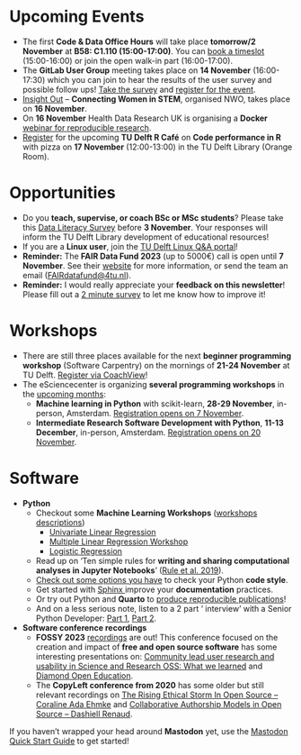 # Upcoming Events 

* The first **Code & Data Office Hours** will take place **tomorrow/2 November** at **B58: C1.110 (15:00-17:00)**.
You can [book a timeslot](https://www.tudelft.nl/en/library/library-for-researchers/library-for-researchers/setting-up-research/dcc/open-office-hours) (15:00-16:00) or join the open walk-in part (16:00-17:00).
* The **GitLab User Group** meeting takes place on **14 November** (16:00-17:30) which you can join to hear the results of the user survey and possible follow ups!
[Take the survey](https://tudelft.fra1.qualtrics.com/jfe/form/SV_eQCBdvndV4SqWQ6) and [register for the event](https://forms.office.com/e/UDR9BshZJe). 
* [Insight Out](https://www.nwo.nl/en/insight-out-connecting-women-stem) – **Connecting Women in STEM**, organised NWO, takes place on **16 November**.
* On **16 November** Health Data Research UK is organising a **Docker** [webinar for reproducible research](https://www.hdruk.ac.uk/events/hdr-uk-x-dnanexus-docker-for-reproducible-research/).
* [Register](https://www.eventbrite.nl/e/code-performance-in-r-tickets-737067196827) for the upcoming **TU Delft R Café** on **Code performance in R** with pizza on **17 November** (12:00-13:00) in the TU Delft Library (Orange Room).   

# Opportunities
* Do you **teach, supervise, or coach BSc or MSc students**?
Please take this [Data Literacy Survey](https://tudelft.fra1.qualtrics.com/jfe/form/SV_4SgOJNsV0EHBaWa) before **3 November**.
Your responses will inform the TU Delft Library development of educational resources! 
* If you are a **Linux user**, join the [TU Delft Linux Q&A portal]( https://linux.ewi.tudelft.nl/)!
* **Reminder:** The **FAIR Data Fund 2023** (up to 5000€) call is open until **7 November**.
See their [website](https://community.data.4tu.nl/the-fair-data-fund/) for more information, or send the team an email (FAIRdatafund@4tu.nl).
* **Reminder:**  I would really appreciate your **feedback on this newsletter**! Please fill out a [2 minute survey](https://forms.office.com/r/anmSzK2aQA) to let me know how to improve it!

# Workshops
* There are still three places available for the next **beginner programming workshop** (Software Carpentry) on the mornings of **21-24 November** at TU Delft. [Register via CoachView](https://tudelftgs.opleidingsportaal.nl/courses/details?soortcode=R4.C1&opleidingssoortId=64762)!
* The eSciencecenter is organizing **several programming workshops** in the [upcoming months](https://www.esciencecenter.nl/events/?mc_cid=633f805ac1&mc_eid=ce223eff4c): 
  * **Machine learning in Python** with scikit-learn, **28-29 November**, in-person, Amsterdam. [Registration opens on 7 November]( https://www.eventbrite.nl/e/machine-learning-in-python-with-scikit-learn-tickets-737011480177).
  * **Intermediate Research Software Development with Python**, **11-13 December**, in-person, Amsterdam. [Registration opens on 20 November]( https://www.eventbrite.nl/e/intermediate-research-software-development-with-python-tickets-737049905107).


# Software
* **Python**
  * Checkout some **Machine Learning Workshops** ([workshops descriptions](https://research.library.gsu.edu/dataservices/data-analysis-tools#pythonML-workshops))
     *	[Univariate Linear Regression](https://lib.gsu.edu/pythonML1)
     *	[Multiple Linear Regression Workshop](https://lib.gsu.edu/pythonML2)
     *	[Logistic Regression](https://lib.gsu.edu/pythonML3)
  * Read up on ‘Ten simple rules for **writing and sharing computational analyses in Jupyter Notebooks**’ ([Rule et al. 2019](https://doi.org/10.1371/journal.pcbi.1007007)).
  * [Check out some options you have](https://learn.scientific-python.org/development/guides/style/) to check your Python **code style**.
  * Get started with [Sphinx ](https://www.sphinx-doc.org/en/master/) improve your **documentation** practices. 
  * Or try out Python and **Quarto** to [produce reproducible publications](https://www.youtube.com/watch?v=TnVgHE9LAiw)!
  * And on a less serious note, listen to a 2 part ‘ interview’ with a Senior Python Developer: [Part 1](https://www.youtube.com/watch?v=BgxklT94W0I), [Part 2](https://www.youtube.com/watch?v=xyrgkui0uCA). 
* **Software conference recordings** 
  * **FOSSY 2023** [recordings](https://archive.org/details/@sfconservancy) are out!
    This conference focused on the creation and impact of **free and open source software** has some interesting presentations on: [Community lead user research and usability in Science and Research OSS: What we learned](https://archive.org/details/fossy2023_Community_lead_user_research_a) and [Diamond Open Education](https://archive.org/details/fossy2023_Diamond_Open_Education).
  * The **CopyLeft conference from 2020** has some older but still relevant recordings on [The Rising Ethical Storm In Open Source – Coraline Ada Ehmke](https://archive.org/details/copyleftconf2020-ehmke) and [Collaborative Authorship Models in Open Source – Dashiell Renaud](https://archive.org/details/copyleftconf2020-renaud).
 

If you haven’t wrapped your head around **Mastodon** yet, use the [Mastodon Quick Start Guide](https://zenodo.org/records/10019853) to get started!

